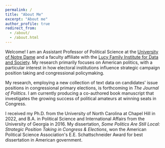 ```yaml
---
permalink: /
title: "About Me"
excerpt: "About me"
author_profile: true
redirect_from: 
  - /about/
  - /about.html
---
```


Welcome! I am an Assistant Professor of Political Science at the [University of Notre Dame](https://politicalscience.nd.edu/) and a faculty affiliate with the [Lucy Family Institute for Data and Society](https://lucyinstitute.nd.edu/). My research primarily focuses on American politics, with a particular interest in how electoral institutions influence strategic campaign position taking and congressional policymaking. 

My research, employing a new collection of text data on candidates' issue positions in congressional primary elections, is forthcoming in *The Journal of Politics*. I am currently producing a co-authored book manuscript that investigates the growing success of political amateurs at winning seats in Congress. 

I received my Ph.D. from the University of North Carolina at Chapel Hill in 2022, and B.A. in Political Science and International Affairs from the University of Georgia in 2016. My dissertation, *Some Politics Are Still Local: Strategic Position Taking in Congress & Elections*,  won the American Political Science Association's E.E. Schattschneider Award for best dissertation in American government.

